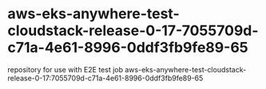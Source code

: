 # aws-eks-anywhere-test-cloudstack-release-0-17-7055709d-c71a-4e61-8996-0ddf3fb9fe89-65
repository for use with E2E test job aws-eks-anywhere-test-cloudstack-release-0-17:7055709d-c71a-4e61-8996-0ddf3fb9fe89-65
